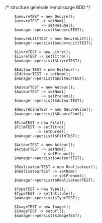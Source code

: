 /* structure générale remplissage BDD */
        
        $oeuvreTEST = new Oeuvre();
        $oeuvreTEST -> setNom()
                    -> setResume();
        $manager->persist($oeuvreTEST);
        
        $oeuvreLittTEST = new OeuvreLitt();
        $manager->persist($oeuvreLittTEST);
        
        $LivreTEST = new Livre();
        $LivreTEST -> setTitre();
        $manager->persist($LivreTEST);
        
        $EditeurTEST = new Editeur();
        $EditeurTEST -> setNom();
        $manager->persist($EditeurTEST);
                    
        $AuteurTEST = new Auteur();
        $AuteurTEST -> setNom()
                    -> setPrenom();
        $manager->persist($AuteurTEST);
        
        $OeuvreCinéTEST = new OeuvreCine();
        $manager->persist($OeuvreCiné);
        
        $FilmTEST = new Film();
        $FilmTEST -> setTitre()
                  -> setDuree();
        $manager->persist($FilmTEST);
        
        $ActeurTEST = new Acteur();
        $ActeurTEST -> setNom()
                    -> setPrenom();
        $manager->persist($ActeurTEST);
        
        $RéalisateurTEST = new Realisateur();
        $RéalisateurTEST -> setNom()
                         -> setPrenom();
        $manager->persist($RéalisateurTEST);
        
        $TypeTEST = new Type();
        $TypeTEST -> setIntitule();
        $manager->persist($TypeTEST);
        
        $ImageTEST = new Image();
        $ImageTEST -> setUrl();
        $manager->persist($ImageTEST);